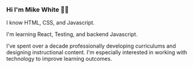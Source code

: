 ### Hi I'm Mike White 👋🏻

I know HTML, CSS, and Javascript.

I'm learning React, Testing, and backend Javascript.

I've spent over a decade professionally developing curriculums and designing instructional content. I'm especially interested in working with technology to improve learning outcomes.